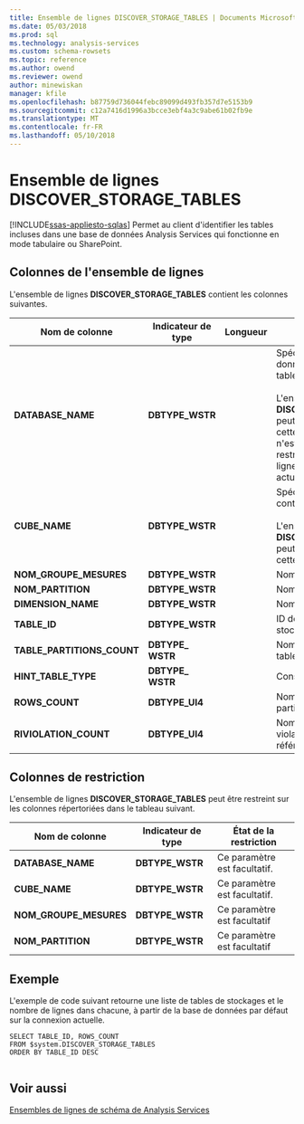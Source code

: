 ```yaml
---
title: Ensemble de lignes DISCOVER_STORAGE_TABLES | Documents Microsoft
ms.date: 05/03/2018
ms.prod: sql
ms.technology: analysis-services
ms.custom: schema-rowsets
ms.topic: reference
ms.author: owend
ms.reviewer: owend
author: minewiskan
manager: kfile
ms.openlocfilehash: b87759d736044febc89099d493fb357d7e5153b9
ms.sourcegitcommit: c12a7416d1996a3bcce3ebf4a3c9abe61b02fb9e
ms.translationtype: MT
ms.contentlocale: fr-FR
ms.lasthandoff: 05/10/2018
---
```

# <a name="discoverstoragetables-rowset"></a>Ensemble de lignes DISCOVER_STORAGE_TABLES
[!INCLUDE[ssas-appliesto-sqlas](../../../includes/ssas-appliesto-sqlas.md)]
  Permet au client d'identifier les tables incluses dans une base de données Analysis Services qui fonctionne en mode tabulaire ou SharePoint.  
  
## <a name="rowset-columns"></a>Colonnes de l'ensemble de lignes  
 L'ensemble de lignes **DISCOVER_STORAGE_TABLES** contient les colonnes suivantes.  
  
|**Nom de colonne**|**Indicateur de type**|**Longueur**|**Description**|  
|---------------------|------------------------|----------------|---------------------|  
|**DATABASE_NAME**|**DBTYPE_WSTR**||Spécifie le nom de la base de données qui contient les tables.<br /><br /> L'ensemble de lignes **DISCOVER_STORAGE_TABLES** peut être restreint à l'aide de cette colonne. Si cette colonne n'est pas utilisée pour restreindre l'ensemble de lignes, la base de données actuelle est utilisée.|  
|**CUBE_NAME**|**DBTYPE_WSTR**||Spécifie le cube ou modèle qui contient les tables.<br /><br /> L'ensemble de lignes **DISCOVER_STORAGE_TABLES** peut être restreint à l'aide de cette colonne.|  
|**NOM_GROUPE_MESURES**|**DBTYPE_WSTR**||Nom du groupe de mesures.|  
|**NOM_PARTITION**|**DBTYPE_WSTR**||Nom de la partition.|  
|**DIMENSION_NAME**|**DBTYPE_WSTR**||Nom de la dimension.|  
|**TABLE_ID**|**DBTYPE_WSTR**||ID de la table utilisée pour stocker les attributs de table.|  
|**TABLE_PARTITIONS_COUNT**|**DBTYPE_ WSTR**||Nombre de partitions de la table.|  
|**HINT_TABLE_TYPE**|**DBTYPE_ WSTR**||Conseil pour le type de table.|  
|**ROWS_COUNT**|**DBTYPE_UI4**||Nombre de lignes dans la partition.|  
|**RIVIOLATION_COUNT**|**DBTYPE_UI4**||Nombre de lignes avec des violations d'intégrité référentielle.|  
  
## <a name="restriction-columns"></a>Colonnes de restriction  
 L'ensemble de lignes **DISCOVER_STORAGE_TABLES** peut être restreint sur les colonnes répertoriées dans le tableau suivant.  
  
|**Nom de colonne**|**Indicateur de type**|**État de la restriction**|  
|---------------------|------------------------|---------------------------|  
|**DATABASE_NAME**|**DBTYPE_WSTR**|Ce paramètre est facultatif.|  
|**CUBE_NAME**|**DBTYPE_WSTR**|Ce paramètre est facultatif.|  
|**NOM_GROUPE_MESURES**|**DBTYPE_WSTR**|Ce paramètre est facultatif|  
|**NOM_PARTITION**|**DBTYPE_WSTR**|Ce paramètre est facultatif|  
  
## <a name="example"></a>Exemple  
 L'exemple de code suivant retourne une liste de tables de stockages et le nombre de lignes dans chacune, à partir de la base de données par défaut sur la connexion actuelle.  
  
```  
SELECT TABLE_ID, ROWS_COUNT  
FROM $system.DISCOVER_STORAGE_TABLES  
ORDER BY TABLE_ID DESC  
  
```  
  
## <a name="see-also"></a>Voir aussi  
 [Ensembles de lignes de schéma de Analysis Services](../../../analysis-services/schema-rowsets/analysis-services-schema-rowsets.md)  
  
  
